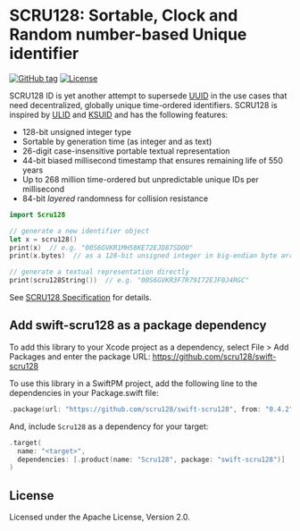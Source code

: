 # SCRU128: Sortable, Clock and Random number-based Unique identifier

[![GitHub tag](https://img.shields.io/github/v/tag/scru128/swift-scru128)](https://github.com/scru128/swift-scru128)
[![License](https://img.shields.io/github/license/scru128/swift-scru128)](https://github.com/scru128/swift-scru128/blob/main/LICENSE)

SCRU128 ID is yet another attempt to supersede [UUID] in the use cases that need
decentralized, globally unique time-ordered identifiers. SCRU128 is inspired by
[ULID] and [KSUID] and has the following features:

- 128-bit unsigned integer type
- Sortable by generation time (as integer and as text)
- 26-digit case-insensitive portable textual representation
- 44-bit biased millisecond timestamp that ensures remaining life of 550 years
- Up to 268 million time-ordered but unpredictable unique IDs per millisecond
- 84-bit _layered_ randomness for collision resistance

```swift
import Scru128

// generate a new identifier object
let x = scru128()
print(x)  // e.g. "00S6GVKR1MH58KE72EJD87SDOO"
print(x.bytes)  // as a 128-bit unsigned integer in big-endian byte array

// generate a textual representation directly
print(scru128String())  // e.g. "00S6GVKR3F7R79I72EJF0J4RGC"
```

See [SCRU128 Specification] for details.

[uuid]: https://en.wikipedia.org/wiki/Universally_unique_identifier
[ulid]: https://github.com/ulid/spec
[ksuid]: https://github.com/segmentio/ksuid
[scru128 specification]: https://github.com/scru128/spec

## Add swift-scru128 as a package dependency

To add this library to your Xcode project as a dependency, select File > Add
Packages and enter the package URL: https://github.com/scru128/swift-scru128

To use this library in a SwiftPM project, add the following line to the
dependencies in your Package.swift file:

```swift
.package(url: "https://github.com/scru128/swift-scru128", from: "0.4.2"),
```

And, include `Scru128` as a dependency for your target:

```swift
.target(
  name: "<target>",
  dependencies: [.product(name: "Scru128", package: "swift-scru128")]
)
```

## License

Licensed under the Apache License, Version 2.0.
